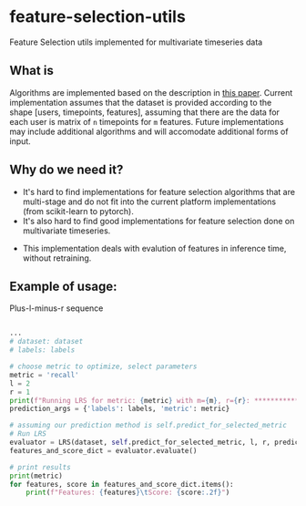 # feature-selection-utils
Feature Selection utils implemented for multivariate timeseries data

## What is 
Algorithms are implemented based on the description in [this paper](http://enggjournals.com/ijcse/doc/IJCSE11-03-05-051.pdf).
Current implementation assumes that the dataset is provided according to the shape [users, timepoints, features], assuming that there are the data for each user is matrix of `n` timepoints for `m` features.
Future implementations may include additional algorithms and will accomodate additional forms of input.

## Why do we need it? 
- It's hard to find implementations for feature selection algorithms that are multi-stage and do not fit into the current platform implementations (from scikit-learn to pytorch). 
- It's also hard to find good implementations for feature selection done on multivariate timeseries.

* This implementation deals with evalution of features in inference time, without retraining.

## Example of usage:
Plus-l-minus-r sequence
```python

...
# dataset: dataset
# labels: labels

# choose metric to optimize, select parameters
metric = 'recall'
l = 2
r = 1
print(f"Running LRS for metric: {metric} with m={m}, r={r}: ***************")
prediction_args = {'labels': labels, 'metric': metric}

# assuming our prediction method is self.predict_for_selected_metric
# Run LRS
evaluator = LRS(dataset, self.predict_for_selected_metric, l, r, prediction_args)
features_and_score_dict = evaluator.evaluate()

# print results
print(metric)
for features, score in features_and_score_dict.items():
    print(f"Features: {features}\tScore: {score:.2f}")
```
